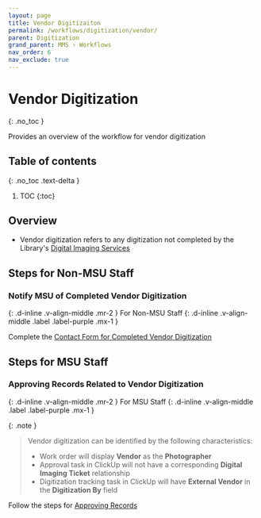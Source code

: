 ```yaml
---
layout: page
title: Vendor Digitizaiton
permalink: /workflows/digitization/vendor/
parent: Digitization
grand_parent: MMS › Workflows
nav_order: 6
nav_exclude: true
---
```


# Vendor Digitization
{: .no_toc }

Provides an overview of the workflow for vendor digitization

## Table of contents
{: .no_toc .text-delta }

1. TOC
{:toc}

## Overview

- Vendor digitization refers to any digitization not completed by the Library's [Digital Imaging Services](https://nypl.github.io/metadata-documentation/resources/glossary/#digital-imaging-services)

## Steps for Non-MSU Staff

### Notify MSU of Completed Vendor Digitization
{: .d-inline .v-align-middle .mr-2 }
For Non-MSU Staff
{: .d-inline .v-align-middle .label .label-purple .mx-1 }

Complete the [Contact Form for Completed Vendor Digitization](/metadata-documentation/contact/form/completed-vendor-digitization/)

## Steps for MSU Staff

### Approving Records Related to Vendor Digitization
{: .d-inline .v-align-middle .mr-2 }
For MSU Staff
{: .d-inline .v-align-middle .label .label-purple .mx-1 }

{: .note }
> Vendor digitization can be identified by the following characteristics:
> * Work order will display **Vendor** as the **Photographer**
> * Approval task in ClickUp will not have a corresponding **Digital Imaging Ticket** relationship
> * Digitization tracking task in ClickUp will have **External Vendor** in the **Digitization By** field

Follow the steps for [Approving Records](/metadata-documentation/workflows/approvals/#approving-records)